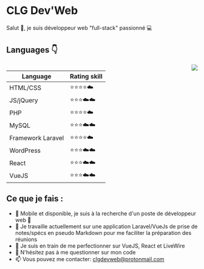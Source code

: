 # CLG Dev'Web

Salut 👋, je suis développeur web "full-stack" passionné :computer:

## Languages :point_down:

<img src="https://img.icons8.com/cotton/2x/laptop-coding.png" align="right">

| Language | Rating skill |
| ------ | ------ |
| HTML/CSS | :star::star::star::star::cloud: |
| JS/jQuery | :star::star::star::cloud::cloud: |
| PHP | :star::star::star::star::cloud: |
| MySQL | :star::star::star::cloud::cloud: |
| Framework Laravel | :star::star::star::star::cloud: |
| WordPress | :star::star::star::cloud::cloud: |
| React | :star::star::star::cloud::cloud: |
| VueJS | :star::star::star::cloud::cloud: |

## Ce que je fais :

-  :blue_car: Mobile et disponible, je suis à la recherche d'un poste de développeur web :rocket:
-  :construction: Je travaille actuellement sur une application Laravel/VueJs de prise de notes/spécs en pseudo Markdown pour me faciliter la préparation des réunions 
-  :green_book: Je suis en train de me perfectionner sur VueJS, React et LiveWire
- 💬 N'hésitez pas à me questionner sur mon code
- 📫 Vous pouvez me contacter: clgdevweb@protonmail.com

